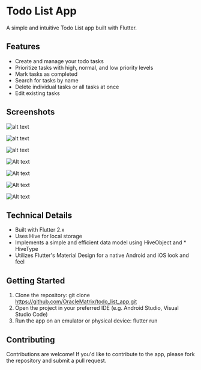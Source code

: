 # Todo List App
A simple and intuitive Todo List app built with Flutter.

## Features
* Create and manage your todo tasks
* Prioritize tasks with high, normal, and low priority levels
* Mark tasks as completed
* Search for tasks by name
* Delete individual tasks or all tasks at once
* Edit existing tasks

## Screenshots
![alt text](Screenshot_1725009021.png)

![alt text](Screenshot_1725009333.png)

![alt text](Screenshot_1725009339.png)

![Alt text](https://github.com/OracleMatrix/todo_list_app/blob/main/Screenshot_1723662047.png?raw=true "Optional Title")

![Alt text](https://github.com/OracleMatrix/todo_list_app/blob/main/Screenshot_1723662571.png?raw=true "Optional Title")

![Alt text](https://github.com/OracleMatrix/todo_list_app/blob/main/Screenshot_1723662225.png?raw=true "Optional Title")

![Alt text](https://github.com/OracleMatrix/todo_list_app/blob/main/Screenshot_1723662607.png?raw=true "Optional Title")

## Technical Details
* Built with Flutter 2.x
* Uses Hive for local storage
* Implements a simple and efficient data model using HiveObject and * HiveType
* Utilizes Flutter's Material Design for a native Android and iOS look and feel

## Getting Started
1. Clone the repository: git clone https://github.com/OracleMatrix/todo_list_app.git
2. Open the project in your preferred IDE (e.g. Android Studio, Visual Studio Code)
3. Run the app on an emulator or physical device: flutter run

## Contributing
Contributions are welcome! If you'd like to contribute to the app, please fork the repository and submit a pull request.
